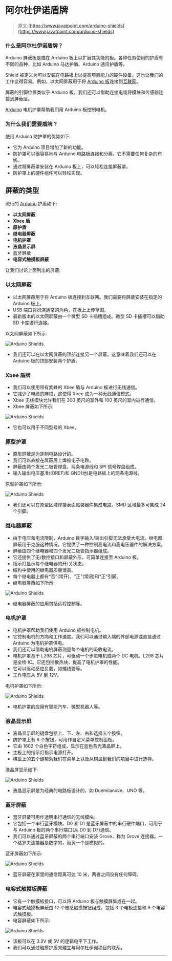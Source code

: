 # 阿尔杜伊诺盾牌

> 原文:[https://www.javatpoint.com/arduino-shields](https://www.javatpoint.com/arduino-shields)

### 什么是阿尔杜伊诺盾牌？

Arduino 屏蔽板是插在 Arduino 板上以扩展其功能的板。各种任务使用的护盾有不同的品种，比如 Arduino 马达护盾、Arduino 通讯护盾等。

Shield 被定义为可以安装在电路板上以提高项目能力的硬件设备。这也让我们的工作变得容易。例如，以太网屏蔽用于将 [Arduino 板](https://www.javatpoint.com/arduino-boards)连接到[互联网](https://www.javatpoint.com/internet)。

屏蔽的引脚位置类似于 Arduino 板。我们还可以借助连接电缆将模块和传感器连接到屏蔽层。

[Arduino](https://www.javatpoint.com/arduino) 电机护罩帮助我们用 Arduino 板控制电机。

### 为什么我们需要盾牌？

使用 Arduino 防护罩的优势如下:

*   它为 Arduino 项目增加了新的功能。
*   防护罩可以很容易地与 Arduino 电路板连接和分离。它不需要任何复杂的布线。
*   通过将屏蔽罩安装在 Arduino 板上，可以轻松连接屏蔽罩。
*   防护罩上的硬件组件可以轻松实现。

## 屏蔽的类型

流行的 [Arduino](https://www.javatpoint.com/arduino) 护盾如下:

*   **以太网屏蔽**
*   **Xbee 盾**
*   **原护盾**
*   **继电器屏蔽**
*   **电机护罩**
*   **液晶显示屏**
*   蓝牙屏蔽
*   **电容式触摸板屏蔽**

让我们讨论上面列出的屏蔽:

### 以太网屏蔽

*   以太网屏蔽用于将 Arduino 板连接到互联网。我们需要将屏蔽安装在指定的 Arduino 板上。
*   USB 端口将扮演通常的角色，在板上上传草图。
*   最新版本的以太网屏蔽由一个微型 SD 卡插槽组成。微型 SD 卡插槽可以借助 SD 卡库进行连接。

以太网屏蔽如下所示:

![Arduino Shields](../Images/bc030bf1f7811e555b0ab3587b5124e8.png)

*   我们还可以在以太网屏蔽的顶部连接另一个屏蔽。这意味着我们还可以在 Arduino 板的顶部安装两个护盾。

### Xbee 盾牌

*   我们可以使用带有紫蜂的 Xbee 盾与 Arduino 板进行无线通信。
*   它减少了电缆的麻烦，这使得 Xbee 成为一种无线通信模式。
*   Xbee 无线模块允许我们在 300 英尺的室外和 100 英尺的室内进行通信。
*   Xbee 屏蔽如下所示:

![Arduino Shields](../Images/d1e8f4c9023d55af84fcbe25f38ea251.png)

*   它也可以用于不同型号的 Xbee。

### 原型护罩

*   原型屏蔽是为定制电路设计的。
*   我们可以直接在屏蔽层上焊接电子电路。
*   屏蔽由两个发光二极管焊盘、两条电源线和 SPI 信号焊盘组成。
*   输入输出电压基准(IOREF)和 GND(地)是电路板上的两条电源线。

原型护罩如下所示:

![Arduino Shields](../Images/312238841bb86c45c2afd432c5edb8d2.png)

*   我们还可以在原型区域焊接表面贴装器件集成电路。SMD 区域最多可集成 24 个引脚。

### 继电器屏蔽

*   由于电压和电流限制，Arduino 数字输入/输出引脚无法承受大电流。继电器屏蔽用于克服这种情况。它提供了一种控制高电流和高电压器件的解决方案。
*   屏蔽由四个继电器和四个发光二极管指示器组成。
*   它还提供了无/数控接口和屏蔽外形，可简单连接至 Arduino 板。
*   指示灯显示每个继电器的开/关状态。
*   结构中使用的继电器质量很高。
*   每个继电器上都有“否”(常开)、“正”(常闭)和“正”引脚。
*   继电器屏蔽如下所示:

![Arduino Shields](../Images/e901c2105d9a519f15f21912c9642db0.png)

*   继电器屏蔽的应用包括远程控制等。

### 电机护罩

*   电机护罩帮助我们使用 Arduino 板控制电机。
*   它控制电机的方向和工作速度。我们可以通过输入端的外部电源或直接通过 Arduino 为电机护罩供电。
*   我们还可以借助电机屏蔽测量每个电机的吸收电流。
*   电机护罩基于 L298 芯片，可驱动一个步进电机或两个 DC 电机。L298 芯片是全桥 IC。它还包括散热块，提高了电机护罩的性能。
*   它可以驱动感应负载，如螺线管等。
*   工作电压从 5V 到 12V。

电机护罩如下所示:

![Arduino Shields](../Images/cca1d2b9947b36b1b09cc54c21b39c64.png)

*   电机护罩的应用有智能汽车、微型机器人等。

### 液晶显示屏

*   液晶显示屏的键盘包括上、下、左、右和选择五个按钮。
*   防护罩上有 6 个按钮，可用作自定义菜单控制面板。
*   它由 1602 个白色字符组成，显示在蓝色背光液晶屏上。
*   主板上的指示灯指示电源打开。
*   棋盘上的五个键帮助我们在菜单上以及从棋盘到我们的项目中进行选择。

液晶屏显示如下:

![Arduino Shields](../Images/57bddd25eafdcaea90d1ddef9d9a2a09.png)

*   液晶显示屏是为经典的电路板设计的，如 Duemilanove、UNO 等。

### 蓝牙屏蔽

*   蓝牙屏蔽可用作透明串行通信的无线模块。
*   它包括一个串行蓝牙模块。D0 和 D1 是蓝牙屏蔽中的串行硬件端口，可用于与 Arduino 板的两个串行端口(从 D0 到 D7)通信。
*   我们可以通过蓝牙屏蔽的两个串行端口安装 Grove，称为 Grove 连接器。一个格罗夫连接器是数字的，而另一个是模拟的。

蓝牙屏蔽如下所示:

![Arduino Shields](../Images/9b5e87351f57198d3e0e96ccff15c2bb.png)

*   蓝牙屏蔽在家里的通信距离可达 10 米，两者之间没有任何障碍。

### 电容式触摸板屏蔽

*   它有一个触摸板接口，可以将 Arduino 板与触摸屏集成在一起。
*   电容式触摸板屏蔽由 12 个敏感触摸按钮组成，包括 3 个电极连接和 9 个电容式触摸板。
*   电容屏蔽如下所示:

![Arduino Shields](../Images/4ac3a252f6c06e06fa53e3f053dc28f3.png)

*   该板可以在 3.3V 或 5V 的逻辑电平下工作。
*   我们可以通过触摸护盾来建立与阿尔杜伊诺项目的联系。

* * *